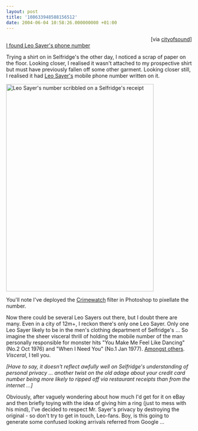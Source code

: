```yaml
---
layout: post
title: '108633948588156512'
date: 2004-06-04 10:58:26.000000000 +01:00
---
```

<div align="right">[via <a href="http://www.cityofsound.com/blog/">cityofsound</a>]</div>
<a href="http://www.cityofsound.com/blog/2004/06/i_found_leo_say.html">I found Leo Sayer's phone number</a>
<p>Trying a shirt on in Selfridge's the other day, I noticed a scrap of paper on the floor. Looking closer, I realised it wasn't attached to my prospective shirt but must have previously fallen off some other garment. Looking closer still, I realised it had <a href="http://www.leosayer.com/">Leo Sayer's</a> mobile phone number written on it.</p>
<p><img alt="Leo Sayer's number scribbled on a Selfridge's receipt" border="0" height="562" src="http://www.cityofsound.com/blog/files/leosayer.jpg" width="400"/></p>
<p>You'll note I've deployed the <a href="http://www.bbc.co.uk/crime/crimewatch/index.shtml">Crimewatch</a> filter in Photoshop to pixellate the number.</p>
<p>Now there could be several Leo Sayers out there, but I doubt there are many. Even in a city of 12m+, I reckon there's only one Leo Sayer. Only one Leo Sayer likely to be in the men's clothing department of Selfridge's ... So imagine the sheer visceral thrill of holding the mobile number of the man personally responsible for monster hits "You Make Me Feel Like Dancing" (No.2 Oct 1976) and "When I Need You" (No.1 Jan 1977). <a href="http://www.leosayer.com/discography.html">Amongst others</a>. <em>Visceral</em>, I tell you.</p>
<p><em>[Have to say, it doesn't reflect awfully well on Selfridge's understanding of personal privacy ... another twist on the old adage about your credit card number being more likely to ripped off via restaurant receipts than from the internet ...]</em></p>
<p>Obviously, after vaguely wondering about how much I'd get for it on eBay and then briefly toying with the idea of giving him a ring (just to mess with his mind), I've decided to respect Mr. Sayer's privacy by destroying the original - so don't try to get in touch, Leo-fans. Boy, is this going to generate some confused looking arrivals referred from Google ...</p>
